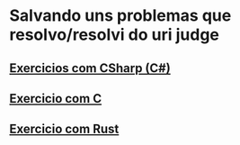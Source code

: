 # Salvando uns problemas que resolvo/resolvi do uri judge

## [Exercicios com CSharp (C#)](./CSharp/)

## [Exercicio com C](./C/)

## [Exercicio com Rust](./Rust/)